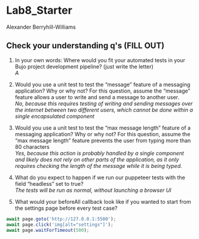 # Lab8_Starter
Alexander Berryhill-Williams

## Check your understanding q's (FILL OUT)
1. In your own words: Where would you fit your automated tests in your Bujo project development pipeline? (just write the letter)  
*A*

1. Would you use a unit test to test the “message” feature of a messaging application? Why or why not? For this question, assume the “message” feature allows a user to write and send a message to another user.  
*No, because this requires testing of writing and sending messages over the internet between two different users, which cannot be done within a single encapsulated component*

3. Would you use a unit test to test the “max message length” feature of a messaging application? Why or why not? For this question, assume the “max message length” feature prevents the user from typing more than 80 characters  
*Yes, because this action is probably handled by a single component and likely does not rely on other parts of the application, as it only requires checking the length of the message while it is being typed.*

4. What do you expect to happen if we run our puppeteer tests with the field “headless” set to true?  
*The tests will be run as normal, without launching a browser UI*

1. What would your beforeAll callback look like if you wanted to start from the settings page before every test case?  
```js
await page.goto('http://127.0.0.1:5500');
await page.click('img[alt="settings"]');
await page.waitForTimeout(500);
```
